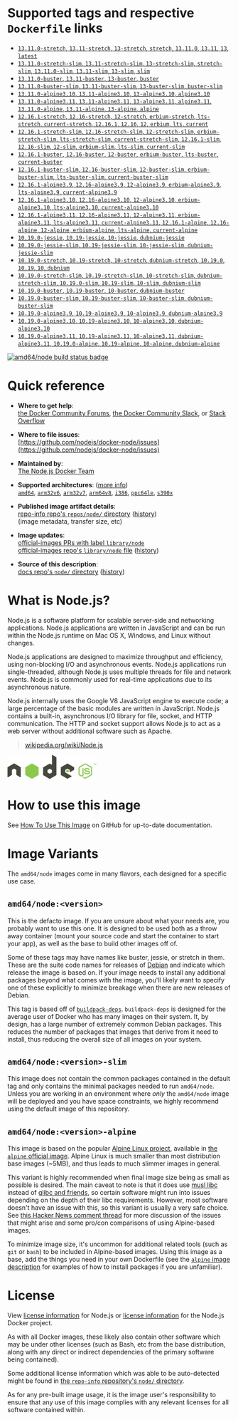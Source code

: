 <!--

********************************************************************************

WARNING:

    DO NOT EDIT "node/README.md"

    IT IS AUTO-GENERATED

    (from the other files in "node/" combined with a set of templates)

********************************************************************************

-->

# Supported tags and respective `Dockerfile` links

-	[`13.11.0-stretch`, `13.11-stretch`, `13-stretch`, `stretch`, `13.11.0`, `13.11`, `13`, `latest`](https://github.com/nodejs/docker-node/blob/7c25509c79b594445b1a39f0f3635e6b61acb9d5/13/stretch/Dockerfile)
-	[`13.11.0-stretch-slim`, `13.11-stretch-slim`, `13-stretch-slim`, `stretch-slim`, `13.11.0-slim`, `13.11-slim`, `13-slim`, `slim`](https://github.com/nodejs/docker-node/blob/7c25509c79b594445b1a39f0f3635e6b61acb9d5/13/stretch-slim/Dockerfile)
-	[`13.11.0-buster`, `13.11-buster`, `13-buster`, `buster`](https://github.com/nodejs/docker-node/blob/7c25509c79b594445b1a39f0f3635e6b61acb9d5/13/buster/Dockerfile)
-	[`13.11.0-buster-slim`, `13.11-buster-slim`, `13-buster-slim`, `buster-slim`](https://github.com/nodejs/docker-node/blob/7c25509c79b594445b1a39f0f3635e6b61acb9d5/13/buster-slim/Dockerfile)
-	[`13.11.0-alpine3.10`, `13.11-alpine3.10`, `13-alpine3.10`, `alpine3.10`](https://github.com/nodejs/docker-node/blob/7c25509c79b594445b1a39f0f3635e6b61acb9d5/13/alpine3.10/Dockerfile)
-	[`13.11.0-alpine3.11`, `13.11-alpine3.11`, `13-alpine3.11`, `alpine3.11`, `13.11.0-alpine`, `13.11-alpine`, `13-alpine`, `alpine`](https://github.com/nodejs/docker-node/blob/7c25509c79b594445b1a39f0f3635e6b61acb9d5/13/alpine3.11/Dockerfile)
-	[`12.16.1-stretch`, `12.16-stretch`, `12-stretch`, `erbium-stretch`, `lts-stretch`, `current-stretch`, `12.16.1`, `12.16`, `12`, `erbium`, `lts`, `current`](https://github.com/nodejs/docker-node/blob/5351774b970cd32b80fc0c47a8abff5ba155fccc/12/stretch/Dockerfile)
-	[`12.16.1-stretch-slim`, `12.16-stretch-slim`, `12-stretch-slim`, `erbium-stretch-slim`, `lts-stretch-slim`, `current-stretch-slim`, `12.16.1-slim`, `12.16-slim`, `12-slim`, `erbium-slim`, `lts-slim`, `current-slim`](https://github.com/nodejs/docker-node/blob/e76dc47a4104a1b06765673dadb56f1855c32cad/12/stretch-slim/Dockerfile)
-	[`12.16.1-buster`, `12.16-buster`, `12-buster`, `erbium-buster`, `lts-buster`, `current-buster`](https://github.com/nodejs/docker-node/blob/5351774b970cd32b80fc0c47a8abff5ba155fccc/12/buster/Dockerfile)
-	[`12.16.1-buster-slim`, `12.16-buster-slim`, `12-buster-slim`, `erbium-buster-slim`, `lts-buster-slim`, `current-buster-slim`](https://github.com/nodejs/docker-node/blob/e76dc47a4104a1b06765673dadb56f1855c32cad/12/buster-slim/Dockerfile)
-	[`12.16.1-alpine3.9`, `12.16-alpine3.9`, `12-alpine3.9`, `erbium-alpine3.9`, `lts-alpine3.9`, `current-alpine3.9`](https://github.com/nodejs/docker-node/blob/5351774b970cd32b80fc0c47a8abff5ba155fccc/12/alpine3.9/Dockerfile)
-	[`12.16.1-alpine3.10`, `12.16-alpine3.10`, `12-alpine3.10`, `erbium-alpine3.10`, `lts-alpine3.10`, `current-alpine3.10`](https://github.com/nodejs/docker-node/blob/5351774b970cd32b80fc0c47a8abff5ba155fccc/12/alpine3.10/Dockerfile)
-	[`12.16.1-alpine3.11`, `12.16-alpine3.11`, `12-alpine3.11`, `erbium-alpine3.11`, `lts-alpine3.11`, `current-alpine3.11`, `12.16.1-alpine`, `12.16-alpine`, `12-alpine`, `erbium-alpine`, `lts-alpine`, `current-alpine`](https://github.com/nodejs/docker-node/blob/5351774b970cd32b80fc0c47a8abff5ba155fccc/12/alpine3.11/Dockerfile)
-	[`10.19.0-jessie`, `10.19-jessie`, `10-jessie`, `dubnium-jessie`](https://github.com/nodejs/docker-node/blob/eb89a38195d4e289812204847baf06c6c53406c0/10/jessie/Dockerfile)
-	[`10.19.0-jessie-slim`, `10.19-jessie-slim`, `10-jessie-slim`, `dubnium-jessie-slim`](https://github.com/nodejs/docker-node/blob/2caaf1a42cdf44e0e50ab30c82415c71bf2f3a21/10/jessie-slim/Dockerfile)
-	[`10.19.0-stretch`, `10.19-stretch`, `10-stretch`, `dubnium-stretch`, `10.19.0`, `10.19`, `10`, `dubnium`](https://github.com/nodejs/docker-node/blob/eb89a38195d4e289812204847baf06c6c53406c0/10/stretch/Dockerfile)
-	[`10.19.0-stretch-slim`, `10.19-stretch-slim`, `10-stretch-slim`, `dubnium-stretch-slim`, `10.19.0-slim`, `10.19-slim`, `10-slim`, `dubnium-slim`](https://github.com/nodejs/docker-node/blob/2caaf1a42cdf44e0e50ab30c82415c71bf2f3a21/10/stretch-slim/Dockerfile)
-	[`10.19.0-buster`, `10.19-buster`, `10-buster`, `dubnium-buster`](https://github.com/nodejs/docker-node/blob/eb89a38195d4e289812204847baf06c6c53406c0/10/buster/Dockerfile)
-	[`10.19.0-buster-slim`, `10.19-buster-slim`, `10-buster-slim`, `dubnium-buster-slim`](https://github.com/nodejs/docker-node/blob/2caaf1a42cdf44e0e50ab30c82415c71bf2f3a21/10/buster-slim/Dockerfile)
-	[`10.19.0-alpine3.9`, `10.19-alpine3.9`, `10-alpine3.9`, `dubnium-alpine3.9`](https://github.com/nodejs/docker-node/blob/eb89a38195d4e289812204847baf06c6c53406c0/10/alpine3.9/Dockerfile)
-	[`10.19.0-alpine3.10`, `10.19-alpine3.10`, `10-alpine3.10`, `dubnium-alpine3.10`](https://github.com/nodejs/docker-node/blob/eb89a38195d4e289812204847baf06c6c53406c0/10/alpine3.10/Dockerfile)
-	[`10.19.0-alpine3.11`, `10.19-alpine3.11`, `10-alpine3.11`, `dubnium-alpine3.11`, `10.19.0-alpine`, `10.19-alpine`, `10-alpine`, `dubnium-alpine`](https://github.com/nodejs/docker-node/blob/eb89a38195d4e289812204847baf06c6c53406c0/10/alpine3.11/Dockerfile)

[![amd64/node build status badge](https://img.shields.io/jenkins/s/https/doi-janky.infosiftr.net/job/multiarch/job/amd64/job/node.svg?label=amd64/node%20%20build%20job)](https://doi-janky.infosiftr.net/job/multiarch/job/amd64/job/node/)

# Quick reference

-	**Where to get help**:  
	[the Docker Community Forums](https://forums.docker.com/), [the Docker Community Slack](http://dockr.ly/slack), or [Stack Overflow](https://stackoverflow.com/search?tab=newest&q=docker)

-	**Where to file issues**:  
	[https://github.com/nodejs/docker-node/issues](https://github.com/nodejs/docker-node/issues)

-	**Maintained by**:  
	[The Node.js Docker Team](https://github.com/nodejs/docker-node)

-	**Supported architectures**: ([more info](https://github.com/docker-library/official-images#architectures-other-than-amd64))  
	[`amd64`](https://hub.docker.com/r/amd64/node/), [`arm32v6`](https://hub.docker.com/r/arm32v6/node/), [`arm32v7`](https://hub.docker.com/r/arm32v7/node/), [`arm64v8`](https://hub.docker.com/r/arm64v8/node/), [`i386`](https://hub.docker.com/r/i386/node/), [`ppc64le`](https://hub.docker.com/r/ppc64le/node/), [`s390x`](https://hub.docker.com/r/s390x/node/)

-	**Published image artifact details**:  
	[repo-info repo's `repos/node/` directory](https://github.com/docker-library/repo-info/blob/master/repos/node) ([history](https://github.com/docker-library/repo-info/commits/master/repos/node))  
	(image metadata, transfer size, etc)

-	**Image updates**:  
	[official-images PRs with label `library/node`](https://github.com/docker-library/official-images/pulls?q=label%3Alibrary%2Fnode)  
	[official-images repo's `library/node` file](https://github.com/docker-library/official-images/blob/master/library/node) ([history](https://github.com/docker-library/official-images/commits/master/library/node))

-	**Source of this description**:  
	[docs repo's `node/` directory](https://github.com/docker-library/docs/tree/master/node) ([history](https://github.com/docker-library/docs/commits/master/node))

# What is Node.js?

Node.js is a software platform for scalable server-side and networking applications. Node.js applications are written in JavaScript and can be run within the Node.js runtime on Mac OS X, Windows, and Linux without changes.

Node.js applications are designed to maximize throughput and efficiency, using non-blocking I/O and asynchronous events. Node.js applications run single-threaded, although Node.js uses multiple threads for file and network events. Node.js is commonly used for real-time applications due to its asynchronous nature.

Node.js internally uses the Google V8 JavaScript engine to execute code; a large percentage of the basic modules are written in JavaScript. Node.js contains a built-in, asynchronous I/O library for file, socket, and HTTP communication. The HTTP and socket support allows Node.js to act as a web server without additional software such as Apache.

> [wikipedia.org/wiki/Node.js](https://en.wikipedia.org/wiki/Node.js)

![logo](https://raw.githubusercontent.com/docker-library/docs/01c12653951b2fe592c1f93a13b4e289ada0e3a1/node/logo.png)

# How to use this image

See [How To Use This Image](https://github.com/nodejs/docker-node/blob/master/README.md#how-to-use-this-image) on GitHub for up-to-date documentation.

# Image Variants

The `amd64/node` images come in many flavors, each designed for a specific use case.

## `amd64/node:<version>`

This is the defacto image. If you are unsure about what your needs are, you probably want to use this one. It is designed to be used both as a throw away container (mount your source code and start the container to start your app), as well as the base to build other images off of.

Some of these tags may have names like buster, jessie, or stretch in them. These are the suite code names for releases of [Debian](https://wiki.debian.org/DebianReleases) and indicate which release the image is based on. If your image needs to install any additional packages beyond what comes with the image, you'll likely want to specify one of these explicitly to minimize breakage when there are new releases of Debian.

This tag is based off of [`buildpack-deps`](https://hub.docker.com/_/buildpack-deps/). `buildpack-deps` is designed for the average user of Docker who has many images on their system. It, by design, has a large number of extremely common Debian packages. This reduces the number of packages that images that derive from it need to install, thus reducing the overall size of all images on your system.

## `amd64/node:<version>-slim`

This image does not contain the common packages contained in the default tag and only contains the minimal packages needed to run `amd64/node`. Unless you are working in an environment where *only* the `amd64/node` image will be deployed and you have space constraints, we highly recommend using the default image of this repository.

## `amd64/node:<version>-alpine`

This image is based on the popular [Alpine Linux project](http://alpinelinux.org), available in [the `alpine` official image](https://hub.docker.com/_/alpine). Alpine Linux is much smaller than most distribution base images (~5MB), and thus leads to much slimmer images in general.

This variant is highly recommended when final image size being as small as possible is desired. The main caveat to note is that it does use [musl libc](http://www.musl-libc.org) instead of [glibc and friends](http://www.etalabs.net/compare_libcs.html), so certain software might run into issues depending on the depth of their libc requirements. However, most software doesn't have an issue with this, so this variant is usually a very safe choice. See [this Hacker News comment thread](https://news.ycombinator.com/item?id=10782897) for more discussion of the issues that might arise and some pro/con comparisons of using Alpine-based images.

To minimize image size, it's uncommon for additional related tools (such as `git` or `bash`) to be included in Alpine-based images. Using this image as a base, add the things you need in your own Dockerfile (see the [`alpine` image description](https://hub.docker.com/_/alpine/) for examples of how to install packages if you are unfamiliar).

# License

View [license information](https://github.com/nodejs/node/blob/master/LICENSE) for Node.js or [license information](https://github.com/nodejs/docker-node/blob/master/LICENSE) for the Node.js Docker project.

As with all Docker images, these likely also contain other software which may be under other licenses (such as Bash, etc from the base distribution, along with any direct or indirect dependencies of the primary software being contained).

Some additional license information which was able to be auto-detected might be found in [the `repo-info` repository's `node/` directory](https://github.com/docker-library/repo-info/tree/master/repos/node).

As for any pre-built image usage, it is the image user's responsibility to ensure that any use of this image complies with any relevant licenses for all software contained within.
